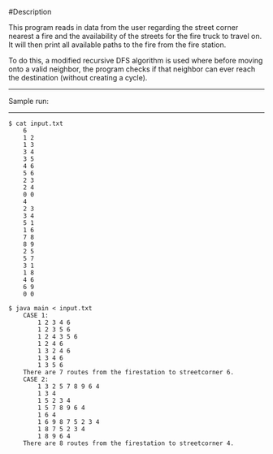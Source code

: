 #Description

This program reads in data from the user regarding the street corner nearest a fire and the availability of the streets for the fire truck to travel on. It will then print all available
paths to the fire from the fire station.

To do this, a modified recursive DFS algorithm is used where before moving onto a valid neighbor, the program checks if that neighbor can ever reach the destination (without creating
a cycle).

***************************************************************************************************************************************
Sample run:
***************************************************************************************************************************************

	$ cat input.txt
		6
		1 2
		1 3
		3 4
		3 5
		4 6
		5 6
		2 3
		2 4
		0 0
		4
		2 3
		3 4
		5 1
		1 6
		7 8
		8 9
		2 5
		5 7
		3 1
		1 8
		4 6
		6 9
		0 0
		
	$ java main < input.txt
		CASE 1:
			1 2 3 4 6
			1 2 3 5 6
			1 2 4 3 5 6
			1 2 4 6
			1 3 2 4 6
			1 3 4 6
			1 3 5 6
		There are 7 routes from the firestation to streetcorner 6.
		CASE 2:
			1 3 2 5 7 8 9 6 4
			1 3 4
			1 5 2 3 4
			1 5 7 8 9 6 4
			1 6 4
			1 6 9 8 7 5 2 3 4
			1 8 7 5 2 3 4
			1 8 9 6 4
		There are 8 routes from the firestation to streetcorner 4.
